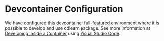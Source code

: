 # Devcontainer Configuration

We have configured this devcontainer full-featured environment where it is possible to develop and use cdlearn package. See more information at [Developing inside a Container](https://code.visualstudio.com/docs/devcontainers/containers) using [Visual Studio Code](https://code.visualstudio.com/).
